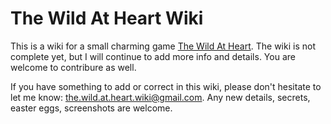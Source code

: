 # The Wild At Heart Wiki

This is a wiki for a small charming game [The Wild At Heart](https://www.moonlightkids.co/the-wild-at-heart). The wiki is not complete yet, but I will continue to add more info and details. You are welcome to contribure as well.

If you have something to add or correct in this wiki, please don't hesitate to let me know:	the.wild.at.heart.wiki@gmail.com. Any new details, secrets, easter eggs, screenshots are welcome.